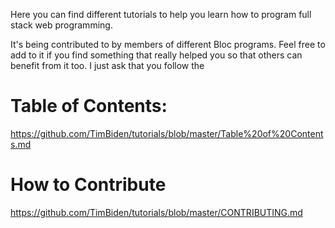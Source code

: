 Here you can find different tutorials to help you learn how to program full stack web programming.

It's being contributed to by members of different Bloc programs. Feel free to add to it if you find something that really helped you so that others can benefit from it too. I just ask that you follow the

# Table of Contents:
https://github.com/TimBiden/tutorials/blob/master/Table%20of%20Contents.md

# How to Contribute
https://github.com/TimBiden/tutorials/blob/master/CONTRIBUTING.md
